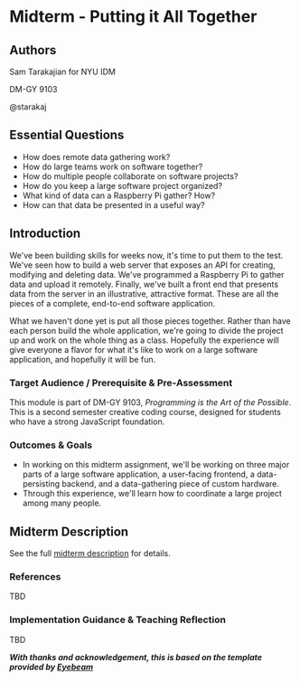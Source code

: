 # Midterm - Putting it All Together

## Authors
Sam Tarakajian for NYU IDM

DM-GY 9103

@starakaj

## Essential Questions
- How does remote data gathering work?
- How do large teams work on software together?
- How do multiple people collaborate on software projects?
- How do you keep a large software project organized?
- What kind of data can a Raspberry Pi gather? How?
- How can that data be presented in a useful way?

## Introduction
We've been building skills for weeks now, it's time to put them to the test. We've seen how to build a web server that exposes an API for creating, modifying and deleting data. We've programmed a Raspberry Pi to gather data and upload it remotely. Finally, we've built a front end that presents data from the server in an illustrative, attractive format. These are all the pieces of a complete, end-to-end software application.

What we haven't done yet is put all those pieces together. Rather than have each person build the whole application, we're going to divide the project up and work on the whole thing as a class. Hopefully the experience will give everyone a flavor for what it's like to work on a large software application, and hopefully it will be fun.

### Target Audience / Prerequisite & Pre-Assessment
This module is part of DM-GY 9103, _Programming is the Art of the Possible_. This is a second semester creative coding course, designed for students who have a strong JavaScript foundation.

### Outcomes & Goals
* In working on this midterm assignment, we'll be working on three major parts of a large software application, a user-facing frontend, a data-persisting backend, and a data-gathering piece of custom hardware.
* Through this experience, we'll learn how to coordinate a large project among many people.

## Midterm Description
See the full [midterm description](../../homework/midterm.md) for details.

### References
TBD

### Implementation Guidance & Teaching Reflection  
TBD

***With thanks and acknowledgement, this is based on the template provided by [Eyebeam](https://github.com/eyebeam/curriculum/blob/master/TEMPLATE.md)***
